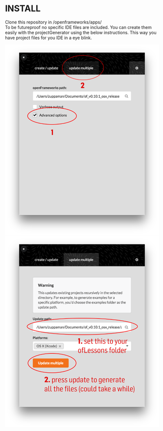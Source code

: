# INSTALL

Clone this repository in /openframeworks/apps/  
To be futureproof no specific IDE files are included.
You can create them easily with the projectGenerator using the below instructions.
This way you have project files for you IDE in a eye blink.


![Image](/Images/1_install.png)
![Image](/Images/2_install.png)
